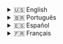 <details>
  <summary>🇺🇸 English</summary>
  
  <!--START_SECTION:activity-->
  
### 🇺🇸 English

### Hi there, I'm Ramon from Brazil 👋 


## I'm a Developer and Teacher!!

- 🌱 I’m currently learning React and React Native
- 👯 I’m looking to collaborate with other content creators
- 🥅 2022 Goals: Contribute more to the Flask open source project
- ⚡ Fun fact: I love to learn other languages and currently speak 8.

### Connect with me:

[<img align="left" alt="codeSTACKr.com" width="22px" src="https://raw.githubusercontent.com/iconic/open-iconic/master/svg/globe.svg" />][website]
[<img align="left" alt="Ramon Omero | YouTube" width="22px" src="https://cdn.jsdelivr.net/npm/simple-icons@v3/icons/youtube.svg" />][youtube]
[<img align="left" alt="Ramon Omero | LinkedIn" width="22px" src="https://cdn.jsdelivr.net/npm/simple-icons@v3/icons/linkedin.svg" />][linkedin]
[<img align="left" alt="Ramon Omero | Instagram" width="22px" src="https://cdn.jsdelivr.net/npm/simple-icons@v3/icons/instagram.svg" />][instagram]
<br>

##

### Languages and Tools:

  
[<img align="left" alt="Visual Studio Code" width="40px" src="https://raw.githubusercontent.com/github/explore/80688e429a7d4ef2fca1e82350fe8e3517d3494d/topics/visual-studio-code/visual-studio-code.png" />][webdevplaylist]
[<img align="left" alt="HTML5" width="40px" src="https://raw.githubusercontent.com/github/explore/80688e429a7d4ef2fca1e82350fe8e3517d3494d/topics/html/html.png" />][webdevplaylist]
[<img align="left" alt="CSS3" width="40px" src="https://raw.githubusercontent.com/github/explore/80688e429a7d4ef2fca1e82350fe8e3517d3494d/topics/css/css.png" />][cssplaylist]
[<img align="left" alt="Sass" width="40px" src="https://raw.githubusercontent.com/github/explore/80688e429a7d4ef2fca1e82350fe8e3517d3494d/topics/sass/sass.png" />][cssplaylist]

<br><br>

[<img align="left" alt="Node.js" width="40px" src="https://digitalents.com.br/wp-content/uploads/2016/03/js-logo.png" />][webdevplaylist]
[<img align="left" alt="Node.js" width="40px" src="https://raw.githubusercontent.com/github/explore/80688e429a7d4ef2fca1e82350fe8e3517d3494d/topics/nodejs/nodejs.png" />][webdevplaylist]
[<img align="left" alt="React" width="40px" src="https://raw.githubusercontent.com/github/explore/80688e429a7d4ef2fca1e82350fe8e3517d3494d/topics/react/react.png" />][reactplaylist]
[<img align="left" alt="Styled Components" width="40px" src="https://modern-web-design-showcase-1.netlify.app/static/logo-styled-components-6263cf155a7d379349e02572f45df980.png" />][reactplaylist]
[<img align="left" alt="Material UI" width="40px" src="https://mui.com/static/logo.png" />][reactplaylist] 
[<img align="left" alt="React Native" width="40px" src="https://fei.edu.br/~gwachs/disciplinas/CC4670/slides/Aula05/slides/images/react_native_logo.png" />][reactplaylist]
[<img align="left" alt="NextJS" width="40px" src="https://seeklogo.com/images/N/next-js-logo-8FCFF51DD2-seeklogo.com.png" />][reactplaylist]

<br><br>

[<img align="left" alt="SQL" width="40px" src="https://raw.githubusercontent.com/github/explore/80688e429a7d4ef2fca1e82350fe8e3517d3494d/topics/sql/sql.png" />][webdevplaylist]
[<img align="left" alt="MySQL" width="40px" src="https://raw.githubusercontent.com/github/explore/80688e429a7d4ef2fca1e82350fe8e3517d3494d/topics/mysql/mysql.png" />][webdevplaylist]
[<img align="left" alt="PostgreSQL" width="40px" src="https://upload.wikimedia.org/wikipedia/commons/thumb/2/29/Postgresql_elephant.svg/1200px-Postgresql_elephant.svg.png" />][webdevplaylist]
[<img align="left" alt="SQLAlchemy" width="40px" src="https://butecotecnologico.com.br/comecando-com-sql-alchemy/sql-alchemy-logo_hu9aaae5cb0138810bd2a9b3020b120bcf_12170_200x200_resize_q90_bgffffff_linear_2.jpg" />][webdevplaylist]
[<img align="left" alt="MongoDB" width="40px" src="http://db4beginners.com/wp-content/uploads/2017/10/LogoMongoDB-pq-300x300.png" />][webdevplaylist]
  
<br><br>

[<img align="left" alt="Python" width="40px" src="https://upload.wikimedia.org/wikipedia/commons/thumb/c/c3/Python-logo-notext.svg/1200px-Python-logo-notext.svg.png" />][webdevplaylist]
[<img align="left" alt="Flask" width="40px" src="https://encrypted-tbn0.gstatic.com/images?q=tbn:ANd9GcTktWcwqOKuoJk6xqB69FKht2MzilB1TtJCoA&usqp=CAU" />][webdevplaylist]
[<img align="left" alt="Django" width="40px" src="https://seeklogo.com/images/D/django-logo-4C5ECF7036-seeklogo.com.png" />][webdevplaylist]

<br><br>

[<img align="left" alt="PHP" width="40px" src="https://upload.wikimedia.org/wikipedia/commons/thumb/3/31/Webysther_20160423_-_Elephpant.svg/1200px-Webysther_20160423_-_Elephpant.svg.png" />][webdevplaylist]
  
<br><br>

[<img align="left" alt="Git" width="40px" src="https://raw.githubusercontent.com/github/explore/80688e429a7d4ef2fca1e82350fe8e3517d3494d/topics/git/git.png" />][webdevplaylist]
[<img align="left" alt="Terminal" width="40px" src="https://raw.githubusercontent.com/github/explore/80688e429a7d4ef2fca1e82350fe8e3517d3494d/topics/terminal/terminal.png" />][webdevplaylist]

<br>

##
  
</details>


<details>
  <summary>🇧🇷 Português</summary>
  
  <!--START_SECTION:activity-->
  
  
### 🇧🇷 Português


### Hi there, I'm Ramon from Brazil 👋 


## I'm a Developer and Teacher!!

- 🌱 I’m currently learning React and React Native
- 👯 I’m looking to collaborate with other content creators
- 🥅 2022 Goals: Contribute more to the Flask open source project
- ⚡ Fun fact: I love to learn other languages and currently speak 8.

### Connect with me:

[<img align="left" alt="codeSTACKr.com" width="22px" src="https://raw.githubusercontent.com/iconic/open-iconic/master/svg/globe.svg" />][website]
[<img align="left" alt="Ramon Omero | YouTube" width="22px" src="https://cdn.jsdelivr.net/npm/simple-icons@v3/icons/youtube.svg" />][youtube]
[<img align="left" alt="Ramon Omero | LinkedIn" width="22px" src="https://cdn.jsdelivr.net/npm/simple-icons@v3/icons/linkedin.svg" />][linkedin]
[<img align="left" alt="Ramon Omero | Instagram" width="22px" src="https://cdn.jsdelivr.net/npm/simple-icons@v3/icons/instagram.svg" />][instagram]
<br>

##

### Languages and Tools:

  
[<img align="left" alt="Visual Studio Code" width="40px" src="https://raw.githubusercontent.com/github/explore/80688e429a7d4ef2fca1e82350fe8e3517d3494d/topics/visual-studio-code/visual-studio-code.png" />][webdevplaylist]
[<img align="left" alt="HTML5" width="40px" src="https://raw.githubusercontent.com/github/explore/80688e429a7d4ef2fca1e82350fe8e3517d3494d/topics/html/html.png" />][webdevplaylist]
[<img align="left" alt="CSS3" width="40px" src="https://raw.githubusercontent.com/github/explore/80688e429a7d4ef2fca1e82350fe8e3517d3494d/topics/css/css.png" />][cssplaylist]
[<img align="left" alt="Sass" width="40px" src="https://raw.githubusercontent.com/github/explore/80688e429a7d4ef2fca1e82350fe8e3517d3494d/topics/sass/sass.png" />][cssplaylist]

<br><br>

[<img align="left" alt="Node.js" width="40px" src="https://digitalents.com.br/wp-content/uploads/2016/03/js-logo.png" />][webdevplaylist]
[<img align="left" alt="Node.js" width="40px" src="https://raw.githubusercontent.com/github/explore/80688e429a7d4ef2fca1e82350fe8e3517d3494d/topics/nodejs/nodejs.png" />][webdevplaylist]
[<img align="left" alt="React" width="40px" src="https://raw.githubusercontent.com/github/explore/80688e429a7d4ef2fca1e82350fe8e3517d3494d/topics/react/react.png" />][reactplaylist]
[<img align="left" alt="Styled Components" width="40px" src="https://modern-web-design-showcase-1.netlify.app/static/logo-styled-components-6263cf155a7d379349e02572f45df980.png" />][reactplaylist]
[<img align="left" alt="Material UI" width="40px" src="https://mui.com/static/logo.png" />][reactplaylist] 
[<img align="left" alt="React Native" width="40px" src="https://fei.edu.br/~gwachs/disciplinas/CC4670/slides/Aula05/slides/images/react_native_logo.png" />][reactplaylist]
[<img align="left" alt="NextJS" width="40px" src="https://seeklogo.com/images/N/next-js-logo-8FCFF51DD2-seeklogo.com.png" />][reactplaylist]

<br><br>

[<img align="left" alt="SQL" width="40px" src="https://raw.githubusercontent.com/github/explore/80688e429a7d4ef2fca1e82350fe8e3517d3494d/topics/sql/sql.png" />][webdevplaylist]
[<img align="left" alt="MySQL" width="40px" src="https://raw.githubusercontent.com/github/explore/80688e429a7d4ef2fca1e82350fe8e3517d3494d/topics/mysql/mysql.png" />][webdevplaylist]
[<img align="left" alt="PostgreSQL" width="40px" src="https://upload.wikimedia.org/wikipedia/commons/thumb/2/29/Postgresql_elephant.svg/1200px-Postgresql_elephant.svg.png" />][webdevplaylist]
[<img align="left" alt="SQLAlchemy" width="40px" src="https://butecotecnologico.com.br/comecando-com-sql-alchemy/sql-alchemy-logo_hu9aaae5cb0138810bd2a9b3020b120bcf_12170_200x200_resize_q90_bgffffff_linear_2.jpg" />][webdevplaylist]
[<img align="left" alt="MongoDB" width="40px" src="http://db4beginners.com/wp-content/uploads/2017/10/LogoMongoDB-pq-300x300.png" />][webdevplaylist]
  
<br><br>

[<img align="left" alt="Python" width="40px" src="https://upload.wikimedia.org/wikipedia/commons/thumb/c/c3/Python-logo-notext.svg/1200px-Python-logo-notext.svg.png" />][webdevplaylist]
[<img align="left" alt="Flask" width="40px" src="https://encrypted-tbn0.gstatic.com/images?q=tbn:ANd9GcTktWcwqOKuoJk6xqB69FKht2MzilB1TtJCoA&usqp=CAU" />][webdevplaylist]
[<img align="left" alt="Django" width="40px" src="https://seeklogo.com/images/D/django-logo-4C5ECF7036-seeklogo.com.png" />][webdevplaylist]

<br><br>

[<img align="left" alt="PHP" width="40px" src="https://upload.wikimedia.org/wikipedia/commons/thumb/3/31/Webysther_20160423_-_Elephpant.svg/1200px-Webysther_20160423_-_Elephpant.svg.png" />][webdevplaylist]
  
<br><br>

[<img align="left" alt="Git" width="40px" src="https://raw.githubusercontent.com/github/explore/80688e429a7d4ef2fca1e82350fe8e3517d3494d/topics/git/git.png" />][webdevplaylist]
[<img align="left" alt="Terminal" width="40px" src="https://raw.githubusercontent.com/github/explore/80688e429a7d4ef2fca1e82350fe8e3517d3494d/topics/terminal/terminal.png" />][webdevplaylist]

<br>

##

</details>

<details>
  <summary>🇪🇸 Español</summary>
  
  <!--START_SECTION:activity-->
  
### 🇪🇸 Español


### Hi there, I'm Ramon from Brazil 👋 


## I'm a Developer and Teacher!!

- 🌱 I’m currently learning React and React Native
- 👯 I’m looking to collaborate with other content creators
- 🥅 2022 Goals: Contribute more to the Flask open source project
- ⚡ Fun fact: I love to learn other languages and currently speak 8.

### Connect with me:

[<img align="left" alt="codeSTACKr.com" width="22px" src="https://raw.githubusercontent.com/iconic/open-iconic/master/svg/globe.svg" />][website]
[<img align="left" alt="Ramon Omero | YouTube" width="22px" src="https://cdn.jsdelivr.net/npm/simple-icons@v3/icons/youtube.svg" />][youtube]
[<img align="left" alt="Ramon Omero | LinkedIn" width="22px" src="https://cdn.jsdelivr.net/npm/simple-icons@v3/icons/linkedin.svg" />][linkedin]
[<img align="left" alt="Ramon Omero | Instagram" width="22px" src="https://cdn.jsdelivr.net/npm/simple-icons@v3/icons/instagram.svg" />][instagram]
<br>

##

### Languages and Tools:

  
[<img align="left" alt="Visual Studio Code" width="40px" src="https://raw.githubusercontent.com/github/explore/80688e429a7d4ef2fca1e82350fe8e3517d3494d/topics/visual-studio-code/visual-studio-code.png" />][webdevplaylist]
[<img align="left" alt="HTML5" width="40px" src="https://raw.githubusercontent.com/github/explore/80688e429a7d4ef2fca1e82350fe8e3517d3494d/topics/html/html.png" />][webdevplaylist]
[<img align="left" alt="CSS3" width="40px" src="https://raw.githubusercontent.com/github/explore/80688e429a7d4ef2fca1e82350fe8e3517d3494d/topics/css/css.png" />][cssplaylist]
[<img align="left" alt="Sass" width="40px" src="https://raw.githubusercontent.com/github/explore/80688e429a7d4ef2fca1e82350fe8e3517d3494d/topics/sass/sass.png" />][cssplaylist]

<br><br>

[<img align="left" alt="Node.js" width="40px" src="https://digitalents.com.br/wp-content/uploads/2016/03/js-logo.png" />][webdevplaylist]
[<img align="left" alt="Node.js" width="40px" src="https://raw.githubusercontent.com/github/explore/80688e429a7d4ef2fca1e82350fe8e3517d3494d/topics/nodejs/nodejs.png" />][webdevplaylist]
[<img align="left" alt="React" width="40px" src="https://raw.githubusercontent.com/github/explore/80688e429a7d4ef2fca1e82350fe8e3517d3494d/topics/react/react.png" />][reactplaylist]
[<img align="left" alt="Styled Components" width="40px" src="https://modern-web-design-showcase-1.netlify.app/static/logo-styled-components-6263cf155a7d379349e02572f45df980.png" />][reactplaylist]
[<img align="left" alt="Material UI" width="40px" src="https://mui.com/static/logo.png" />][reactplaylist] 
[<img align="left" alt="React Native" width="40px" src="https://fei.edu.br/~gwachs/disciplinas/CC4670/slides/Aula05/slides/images/react_native_logo.png" />][reactplaylist]
[<img align="left" alt="NextJS" width="40px" src="https://seeklogo.com/images/N/next-js-logo-8FCFF51DD2-seeklogo.com.png" />][reactplaylist]

<br><br>

[<img align="left" alt="SQL" width="40px" src="https://raw.githubusercontent.com/github/explore/80688e429a7d4ef2fca1e82350fe8e3517d3494d/topics/sql/sql.png" />][webdevplaylist]
[<img align="left" alt="MySQL" width="40px" src="https://raw.githubusercontent.com/github/explore/80688e429a7d4ef2fca1e82350fe8e3517d3494d/topics/mysql/mysql.png" />][webdevplaylist]
[<img align="left" alt="PostgreSQL" width="40px" src="https://upload.wikimedia.org/wikipedia/commons/thumb/2/29/Postgresql_elephant.svg/1200px-Postgresql_elephant.svg.png" />][webdevplaylist]
[<img align="left" alt="SQLAlchemy" width="40px" src="https://butecotecnologico.com.br/comecando-com-sql-alchemy/sql-alchemy-logo_hu9aaae5cb0138810bd2a9b3020b120bcf_12170_200x200_resize_q90_bgffffff_linear_2.jpg" />][webdevplaylist]
[<img align="left" alt="MongoDB" width="40px" src="http://db4beginners.com/wp-content/uploads/2017/10/LogoMongoDB-pq-300x300.png" />][webdevplaylist]
  
<br><br>

[<img align="left" alt="Python" width="40px" src="https://upload.wikimedia.org/wikipedia/commons/thumb/c/c3/Python-logo-notext.svg/1200px-Python-logo-notext.svg.png" />][webdevplaylist]
[<img align="left" alt="Flask" width="40px" src="https://encrypted-tbn0.gstatic.com/images?q=tbn:ANd9GcTktWcwqOKuoJk6xqB69FKht2MzilB1TtJCoA&usqp=CAU" />][webdevplaylist]
[<img align="left" alt="Django" width="40px" src="https://seeklogo.com/images/D/django-logo-4C5ECF7036-seeklogo.com.png" />][webdevplaylist]

<br><br>

[<img align="left" alt="PHP" width="40px" src="https://upload.wikimedia.org/wikipedia/commons/thumb/3/31/Webysther_20160423_-_Elephpant.svg/1200px-Webysther_20160423_-_Elephpant.svg.png" />][webdevplaylist]
  
<br><br>

[<img align="left" alt="Git" width="40px" src="https://raw.githubusercontent.com/github/explore/80688e429a7d4ef2fca1e82350fe8e3517d3494d/topics/git/git.png" />][webdevplaylist]
[<img align="left" alt="Terminal" width="40px" src="https://raw.githubusercontent.com/github/explore/80688e429a7d4ef2fca1e82350fe8e3517d3494d/topics/terminal/terminal.png" />][webdevplaylist]

<br>

##

</details>

<details>
  <summary>🇫🇷 Français</summary>
  
  <!--START_SECTION:activity-->
  
  ### 🇫🇷 Français


### Hi there, I'm Ramon from Brazil 👋 


## I'm a Developer and Teacher!!

- 🌱 I’m currently learning React and React Native
- 👯 I’m looking to collaborate with other content creators
- 🥅 2022 Goals: Contribute more to the Flask open source project
- ⚡ Fun fact: I love to learn other languages and currently speak 8.

### Connect with me:

[<img align="left" alt="codeSTACKr.com" width="22px" src="https://raw.githubusercontent.com/iconic/open-iconic/master/svg/globe.svg" />][website]
[<img align="left" alt="Ramon Omero | YouTube" width="22px" src="https://cdn.jsdelivr.net/npm/simple-icons@v3/icons/youtube.svg" />][youtube]
[<img align="left" alt="Ramon Omero | LinkedIn" width="22px" src="https://cdn.jsdelivr.net/npm/simple-icons@v3/icons/linkedin.svg" />][linkedin]
[<img align="left" alt="Ramon Omero | Instagram" width="22px" src="https://cdn.jsdelivr.net/npm/simple-icons@v3/icons/instagram.svg" />][instagram]
<br>

##

### Languages and Tools:

  
[<img align="left" alt="Visual Studio Code" width="40px" src="https://raw.githubusercontent.com/github/explore/80688e429a7d4ef2fca1e82350fe8e3517d3494d/topics/visual-studio-code/visual-studio-code.png" />][webdevplaylist]
[<img align="left" alt="HTML5" width="40px" src="https://raw.githubusercontent.com/github/explore/80688e429a7d4ef2fca1e82350fe8e3517d3494d/topics/html/html.png" />][webdevplaylist]
[<img align="left" alt="CSS3" width="40px" src="https://raw.githubusercontent.com/github/explore/80688e429a7d4ef2fca1e82350fe8e3517d3494d/topics/css/css.png" />][cssplaylist]
[<img align="left" alt="Sass" width="40px" src="https://raw.githubusercontent.com/github/explore/80688e429a7d4ef2fca1e82350fe8e3517d3494d/topics/sass/sass.png" />][cssplaylist]

<br><br>

[<img align="left" alt="Node.js" width="40px" src="https://digitalents.com.br/wp-content/uploads/2016/03/js-logo.png" />][webdevplaylist]
[<img align="left" alt="Node.js" width="40px" src="https://raw.githubusercontent.com/github/explore/80688e429a7d4ef2fca1e82350fe8e3517d3494d/topics/nodejs/nodejs.png" />][webdevplaylist]
[<img align="left" alt="React" width="40px" src="https://raw.githubusercontent.com/github/explore/80688e429a7d4ef2fca1e82350fe8e3517d3494d/topics/react/react.png" />][reactplaylist]
[<img align="left" alt="Styled Components" width="40px" src="https://modern-web-design-showcase-1.netlify.app/static/logo-styled-components-6263cf155a7d379349e02572f45df980.png" />][reactplaylist]
[<img align="left" alt="Material UI" width="40px" src="https://mui.com/static/logo.png" />][reactplaylist] 
[<img align="left" alt="React Native" width="40px" src="https://fei.edu.br/~gwachs/disciplinas/CC4670/slides/Aula05/slides/images/react_native_logo.png" />][reactplaylist]
[<img align="left" alt="NextJS" width="40px" src="https://seeklogo.com/images/N/next-js-logo-8FCFF51DD2-seeklogo.com.png" />][reactplaylist]

<br><br>

[<img align="left" alt="SQL" width="40px" src="https://raw.githubusercontent.com/github/explore/80688e429a7d4ef2fca1e82350fe8e3517d3494d/topics/sql/sql.png" />][webdevplaylist]
[<img align="left" alt="MySQL" width="40px" src="https://raw.githubusercontent.com/github/explore/80688e429a7d4ef2fca1e82350fe8e3517d3494d/topics/mysql/mysql.png" />][webdevplaylist]
[<img align="left" alt="PostgreSQL" width="40px" src="https://upload.wikimedia.org/wikipedia/commons/thumb/2/29/Postgresql_elephant.svg/1200px-Postgresql_elephant.svg.png" />][webdevplaylist]
[<img align="left" alt="SQLAlchemy" width="40px" src="https://butecotecnologico.com.br/comecando-com-sql-alchemy/sql-alchemy-logo_hu9aaae5cb0138810bd2a9b3020b120bcf_12170_200x200_resize_q90_bgffffff_linear_2.jpg" />][webdevplaylist]
[<img align="left" alt="MongoDB" width="40px" src="http://db4beginners.com/wp-content/uploads/2017/10/LogoMongoDB-pq-300x300.png" />][webdevplaylist]
  
<br><br>

[<img align="left" alt="Python" width="40px" src="https://upload.wikimedia.org/wikipedia/commons/thumb/c/c3/Python-logo-notext.svg/1200px-Python-logo-notext.svg.png" />][webdevplaylist]
[<img align="left" alt="Flask" width="40px" src="https://encrypted-tbn0.gstatic.com/images?q=tbn:ANd9GcTktWcwqOKuoJk6xqB69FKht2MzilB1TtJCoA&usqp=CAU" />][webdevplaylist]
[<img align="left" alt="Django" width="40px" src="https://seeklogo.com/images/D/django-logo-4C5ECF7036-seeklogo.com.png" />][webdevplaylist]

<br><br>

[<img align="left" alt="PHP" width="40px" src="https://upload.wikimedia.org/wikipedia/commons/thumb/3/31/Webysther_20160423_-_Elephpant.svg/1200px-Webysther_20160423_-_Elephpant.svg.png" />][webdevplaylist]
  
<br><br>

[<img align="left" alt="Git" width="40px" src="https://raw.githubusercontent.com/github/explore/80688e429a7d4ef2fca1e82350fe8e3517d3494d/topics/git/git.png" />][webdevplaylist]
[<img align="left" alt="Terminal" width="40px" src="https://raw.githubusercontent.com/github/explore/80688e429a7d4ef2fca1e82350fe8e3517d3494d/topics/terminal/terminal.png" />][webdevplaylist]

<br>

##

</details>



[website]: https://ramon-rodrigues.web.app/
[course]: https://cs50xemportugues.github.io/
[youtube]: https://www.youtube.com/channel/UCJWJr7ZvX9QqyITKVA6-Kjw
[instagram]: https://www.instagram.com/ramonrodriguesomero/
[linkedin]: https://www.linkedin.com/in/ramon-rodrigues-533021151/
[webdevplaylist]: https://www.youtube.com/playlist?list=PLkwxH9e_vrAJ0WbEsFA9W3I1W-g_BTsbt
[jsplaylist]: https://www.youtube.com/playlist?list=PLkwxH9e_vrALRJKu7wfXby3MKeflhTu6B
[cssplaylist]: https://www.youtube.com/playlist?list=PLkwxH9e_vrALSdvZuEh6gqQdmDoDIoqz4
[reactplaylist]: https://www.youtube.com/playlist?list=PLkwxH9e_vrAK4TdffpxKY3QGyHCpxFcQ0
